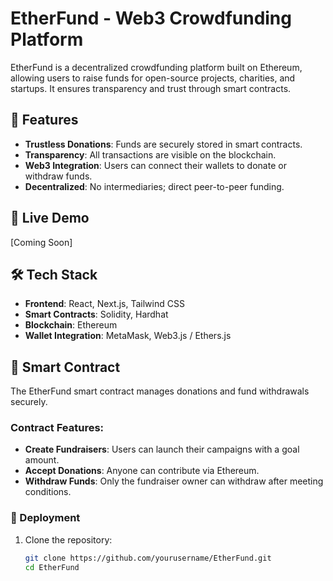 # EtherFund - Web3 Crowdfunding Platform

EtherFund is a decentralized crowdfunding platform built on Ethereum, allowing users to raise funds for open-source projects, charities, and startups. It ensures transparency and trust through smart contracts.

## 🚀 Features
- **Trustless Donations**: Funds are securely stored in smart contracts.
- **Transparency**: All transactions are visible on the blockchain.
- **Web3 Integration**: Users can connect their wallets to donate or withdraw funds.
- **Decentralized**: No intermediaries; direct peer-to-peer funding.

## 🔗 Live Demo
[Coming Soon]

## 🛠️ Tech Stack
- **Frontend**: React, Next.js, Tailwind CSS
- **Smart Contracts**: Solidity, Hardhat
- **Blockchain**: Ethereum
- **Wallet Integration**: MetaMask, Web3.js / Ethers.js

## 📜 Smart Contract
The EtherFund smart contract manages donations and fund withdrawals securely. 

### Contract Features:
- **Create Fundraisers**: Users can launch their campaigns with a goal amount.
- **Accept Donations**: Anyone can contribute via Ethereum.
- **Withdraw Funds**: Only the fundraiser owner can withdraw after meeting conditions.

### 🔧 Deployment
1. Clone the repository:
   ```sh
   git clone https://github.com/yourusername/EtherFund.git
   cd EtherFund
